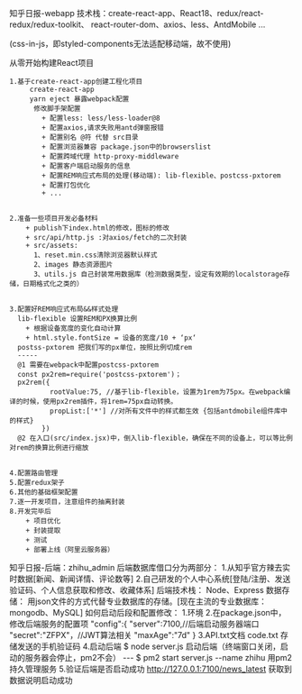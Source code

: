 知乎日报-webapp
  技术栈：create-react-app、React18、redux/react-redux/redux-toolkit、
  react-router-dom、axios、less、AntdMobile ...

  (css-in-js，即styled-components无法适配移动端，故不使用)


从零开始构建React项目

    1.基于create-react-app创建工程化项目
         create-react-app
         yarn eject 暴露webpack配置
          修改脚手架配置
            + 配置less: less/less-loader@8
            + 配置axios,请求失败用antd弹窗报错
            + 配置别名 @符 代替 src目录
            + 配置浏览器兼容 package.json中的browserslist
            + 配置跨域代理 http-proxy-middleware
            + 配置客户端启动服务的信息
            + 配置REM响应式布局的处理(移动端): lib-flexible、postcss-pxtorem
            + 配置打包优化
            + ...    


    2.准备一些项目开发必备材料
        + publish下index.html的修改，图标的修改
        + src/api/http.js :对axios/fetch的二次封装
        + src/assets:
          1、reset.min.css清除浏览器默认样式
          2、images 静态资源图片
          3、utils.js 自己封装常用数据库（检测数据类型，设定有效期的localstorage存储，日期格式化之类的）


    3.配置好REM响应式布局&&样式处理
      lib-flexible 设置REM和PX换算比例
        + 根据设备宽度的变化自动计算
        + html.style.fontSize = 设备的宽度/10 + ‘px‘
      postss-pxtorem 把我们写的px单位，按照比例切成rem
      -----
      @1 需要在webpack中配置postcss-pxtorem
      const px2rem=require('postcss-pxtorem')；
      px2rem({
              rootValue:75, //基于lib-flexible，设置为1rem为75px。在webpack编译的时候，使用px2rem插件，将1rem=75px自动转换。
              propList:['*'] //对所有文件中的样式都生效 {包括antdmobile组件库中的样式}
            })
      @2 在入口(src/index.jsx)中，倒入lib-flexible，确保在不同的设备上，可以等比例对rem的换算比例进行缩放


    4.配置路由管理
    5.配置redux架子
    6.其他的基础框架配置
    7.逐一开发项目，注意组件的抽离封装
    8.开发完毕后
        + 项目优化
        + 封装提取
        + 测试
        + 部署上线（阿里云服务器）

知乎日报-后端：zhihu_admin
  后端数据库借口分为两部分：
    1.从知乎官方辣去实时数据[新闻、新闻详情、评论数等]
    2.自己研发的个人中心系统[登陆/注册、发送验证码、个人信息获取和修改、收藏体系]
  后端技术栈：
    Node、Express
    数据存储：
    用json文件的方式代替专业数据库的存储。[现在主流的专业数据库：mongodb、MySQL]
  如何启动后段和配置修改：
    1.环境
    2.在package.json中，修改后端服务的配置项
        "config":{
            "server":7100,//后端启动服务器端口
            "secret":"ZFPX"，//JWT算法相关
            "maxAge":"7d"
        }
    3.API.txt文档
        code.txt 存储发送的手机验证码
    4.启动后端
        $ node server.js 启动后端（终端窗口关闭，启动的服务器会停止，pm2不会）
        ---
        $ pm2 start server.js --name zhihu 用pm2持久管理服务
    5.验证后端是否启动成功
        http://127.0.0.1:7100/news_latest 获取到数据说明启动成功